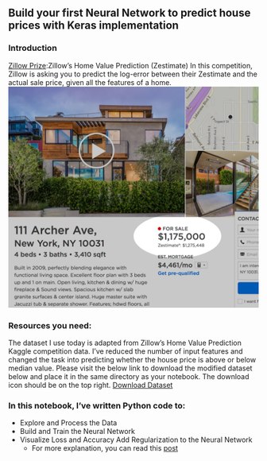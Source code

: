 
## Build your first Neural Network to predict house prices with Keras implementation
### Introduction
[Zillow Prize](https://www.kaggle.com/c/zillow-prize-1):Zillow’s Home Value Prediction (Zestimate) In this competition, Zillow is asking you to predict the log-error between their Zestimate and the actual sale price, given all the features of a home. 
 ![img](Image/_zillow_image_2.jpg)
### Resources you need:

The dataset I use today is adapted from Zillow’s Home Value Prediction Kaggle competition data. I’ve reduced the number of input features and changed the task into predicting whether the house price is above or below median value. Please visit the below link to download the modified dataset below and place it in the same directory as your notebook. The download icon should be on the top right.  [Download Dataset](https://drive.google.com/file/d/1GfvKA0qznNVknghV4botnNxyH-KvODOC/view)

### In this notebook, I’ve written Python code to:

- Explore and Process the Data
- Build and Train the Neural Network
- Visualize Loss and Accuracy
Add Regularization to the Neural Network
  * For more explanation, you can read this 
  [post](https://hackernoon.com/build-your-first-neural-network-to-predict-house-prices-with-keras-3fb0839680f4)